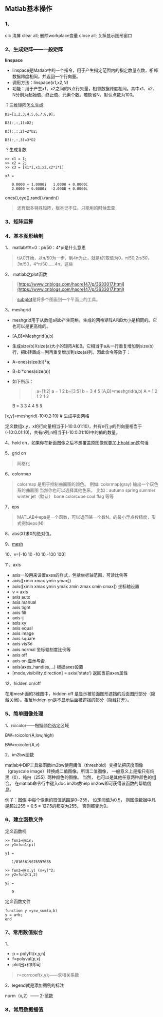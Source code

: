 ## Matlab基本操作

### 1、 ###
clc 清屏
clear all; 删除workplace变量
close all; 关掉显示图形窗口


### 2、生成矩阵——一般矩阵 ###

**linspace**

- linspace是Matlab中的一个指令，用于产生指定范围内的指定数量点数，相邻数据跨度相同，并返回一个行向量。
- 调用方法：linspace(x1,x2,N)
- 功能：用于产生x1，x2之间的N点行矢量，相邻数据跨度相同。其中x1、x2、N分别为起始值、终止值、元素个数。若缺省N，默认点数为100。

？三维矩阵怎么生成

    D2=[1,2,3;4,5,6;7,8,9];
    
    D3(:,:,1)=D2;
    
    D3(:,:,2)=2*D2;
    
    D3(:,:,3)=3*D2

？生成复数

    >> x1 = 1;
    >> x2 = 2;
    >> x3 = [x1*i,x1;x2,x2*i*i]
    
    x3 =
    
       0.0000 + 1.0000i   1.0000 + 0.0000i
       2.0000 + 0.0000i  -2.0000 + 0.0000i

ones(),eye(),rand().randn()

> 还有很多特殊矩阵，根本记不住，只能用的时候去查

### 3、矩阵运算 ###

### 4、基本图形绘制 ###

1、
matlab中t=0：pi/50：4*pi是什么意思
> t从0开始，以π/50为一步，到4π为止，就是t的取值为0，π/50,2*π/50，3*π/50，4*π/50......4π，这些

2、
matlab之plot函数
> [https://www.cnblogs.com/haore147/p/3633017.html](https://www.cnblogs.com/haore147/p/3633017.html)

> [subplot](http://blog.csdn.net/steelbasalt/article/details/48918001)是将多个图画到一个平面上的工具。

3、meshgrid

- meshgrid用于从数组a和b产生网格。生成的网格矩阵A和B大小是相同的。它也可以是更高维的。
- [A,B]=Meshgrid(a,b)
- 生成size(b)Xsize(a)大小的矩阵A和B。它相当于a从一行重复增加到size(b)行，把b转置成一列再重复增加到size(a)列。因此命令等效于：
- A=ones(size(b))*a;
- B=b'*ones(size(a))
- 如下所示：

    >> a=[1:2]
    a =
     1 2
    >> b=[3:5]
    b =
     3 4 5
    >> [A,B]=meshgrid(a,b)
    A =
     1 2
     1 2
     1 2
    
    B =
     3 3
     4 4
     5 5

[x,y]=meshgrid(-10:0.2:10) # 生成平面网格

定义数组x,y，x的行向量相当于(-10:0.01:10)，共有n行;y的列向量相当于(-10:0.01:10)，共有n列;n相当于(-10:0.01:10)中的值的数量。

4、hold on，如果你在新画图像之后不想覆盖原图像就要加上[hold on](http://blog.csdn.net/smf0504/article/details/51830963)这句话

5、grid on
> 网格化

6、colormap

> colormap 是用于控制曲面图的颜色。
> 例如: colormap(gray) 输出一个灰色系的曲面图
> 当然你也可以选择其他色系。
> 比如：autumn  spring  summer  winter   jet（默认）  bone  colorcube  cool  flag 等等

7、eps

> MATLAB中eps是一个函数，可以返回某一个数N，的最小浮点数精度，形式例如eps(N)

8、abs(X)求X的绝对值。

9、[mesh](http://blog.csdn.net/kobesdu/article/details/8640648)

10、v=[-10 10 -10 10 -100 100]

11、axis

- axis一般用来设置axes的样式，包括坐标轴范围，可读比例等
- axis([xmin xmax ymin ymax])
- axis([xmin xmax ymin ymax zmin zmax cmin cmax]) 坐标轴设置
- v = axis
- axis auto 
- axis manual
- axis tight
- axis fill
- axis ij
- axis xy
- axis equal
- axis image
- axis square
- axis vis3d
- axis normal 坐标轴刻度比例等
- axis off
- axis on 显示与否
- axis(axes_handles,...)  根据axes设置
- [mode,visibility,direction] = axis('state')  返回当前axes属性

12、hidden on/off

在用mesh画的3维图中，hidden off 是显示被前面图形遮挡的后面图形部分（隐藏关闭）。相反hidden on是不显示后面被遮挡的部分（隐藏打开）。

### 5、简单图像处理 ###

1、roicolor——根据颜色选定区域

BW=roicolor(A,low,high)

BW=roicolor(A,v)

2、im2bw函数

matlab中DIP工具箱函数im2bw使用阈值（threshold）变换法把灰度图像（grayscale image）转换成二值图像。所谓二值图像， 一般意义上是指只有纯黑（0）、纯白（255）两种颜色的图像。 当然， 也可以是其他任意两种颜色的组合。 在matlab命令行中键入doc im2b或help im2bw即可获得该函数的帮助信息。

例子：图像I中每个像素的取值范围是0~255， 设定阈值为0.5， 则图像数据中凡是超过255 * 0.5 = 127.5的都变为255， 否则都变为0。

### 6、建立函数文件 ###

定义函数柄

    >> fun1=@sin;
    >> y1=fun1(pi)
    
    y1 =
    
       1/8165619676597685
    
    >> fun2=@(x,y) (x+y)^2;
    >> y2=fun2(1,2)
    
    y2 =
    
       9   

定义函数文件

    function y =ysw_sum(a,b)
    y = a+b;
    end

### 7、常用数值拟合 ###

1、

- p = polyfit(x,y,n)
- f=polyval(p,x)
- plot出x和f即可

> r=corrcoef(x,y);——求相关系数

2、legend就是添加图例的标注

norm（x,2）—— 2-范数

### 8、常用数据插值 ###

